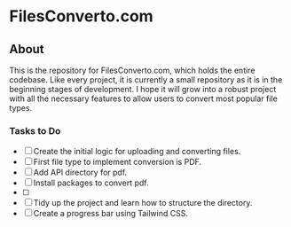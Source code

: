 # FilesConverto.com

## About

This is the repository for FilesConverto.com, which holds the entire codebase. Like every project, it is currently a small repository as it is in the beginning stages of development. I hope it will grow into a robust project with all the necessary features to allow users to convert most popular file types.

### Tasks to Do

- [ ] Create the initial logic for uploading and converting files.
- [ ] First file type to implement conversion is PDF.
- [ ] Add API directory for pdf.
- [ ] Install packages to convert pdf.
- [ ] 
- [ ] Tidy up the project and learn how to structure the directory.
- [ ] Create a progress bar using Tailwind CSS.
